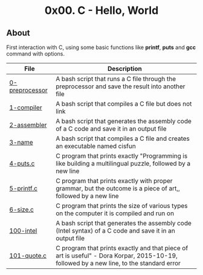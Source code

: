# <div align="center">0x00. C - Hello, World</div>

## About

First interaction with C, using some basic functions like **printf**, **puts** and **gcc** command with options.

File | Description
--- | ---
[0-preprocessor](https://github.com/Jenni-Foued/holbertonschool-low_level_programming/blob/master/0x00-hello_world/0-preprocessor) | A bash script that runs a C file through the preprocessor and save the result into another file
[1-compiler](https://github.com/Jenni-Foued/holbertonschool-low_level_programming/blob/master/0x00-hello_world/1-compiler) | A bash script that compiles a C file but does not link
[2-assembler](https://github.com/Jenni-Foued/holbertonschool-low_level_programming/blob/master/0x00-hello_world/2-assmebler) | A bash script that generates the assembly code of a C code and save it in an output file
[3-name](https://github.com/Jenni-Foued/holbertonschool-low_level_programming/blob/master/0x00-hello_world/3-name) | A bash script that compiles a C file and creates an executable named cisfun
[4-puts.c](https://github.com/Jenni-Foued/holbertonschool-low_level_programming/blob/master/0x00-hello_world/4-puts.c) | C program that prints exactly "Programming is like building a multilingual puzzle, followed by a new line
[5-printf.c](https://github.com/Jenni-Foued/holbertonschool-low_level_programming/blob/master/0x00-hello_world/5-printf.c) | C program that prints exactly with proper grammar, but the outcome is a piece of art,, followed by a new line 
[6-size.c](https://github.com/Jenni-Foued/holbertonschool-low_level_programming/blob/master/0x00-hello_world/6-size.c) | C program that prints the size of various types on the computer it is compiled and run on
[100-intel](https://github.com/Jenni-Foued/holbertonschool-low_level_programming/blob/master/0x00-hello_world/100-intel) | A bash script that generates the assembly code (Intel syntax) of a C code and save it in an output file
[101-quote.c](https://github.com/Jenni-Foued/holbertonschool-low_level_programming/blob/master/0x00-hello_world/101-quote.c) | C program that prints exactly and that piece of art is useful" - Dora Korpar, 2015-10-19, followed by a new line, to the standard error
